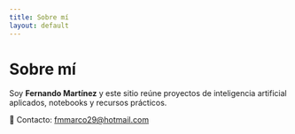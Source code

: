 ```yaml
---
title: Sobre mí
layout: default
---
```


# Sobre mí

Soy **Fernando Martínez** y este sitio reúne proyectos de inteligencia artificial aplicados, notebooks y recursos prácticos.

📧 Contacto: fmmarco29@hotmail.com  
